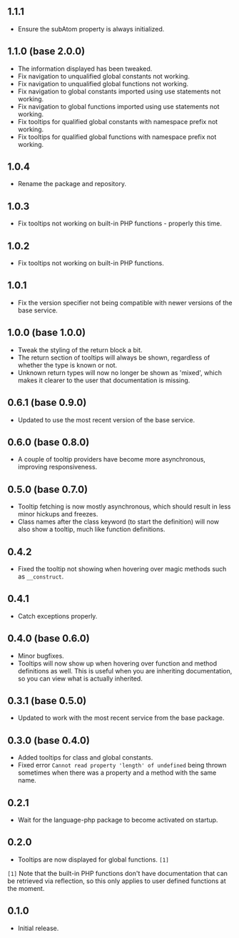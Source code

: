 ## 1.1.1
* Ensure the subAtom property is always initialized.

## 1.1.0 (base 2.0.0)
* The information displayed has been tweaked.
* Fix navigation to unqualified global constants not working.
* Fix navigation to unqualified global functions not working.
* Fix navigation to global constants imported using use statements not working.
* Fix navigation to global functions imported using use statements not working.
* Fix tooltips for qualified global constants with namespace prefix not working.
* Fix tooltips for qualified global functions with namespace prefix not working.

## 1.0.4
* Rename the package and repository.

## 1.0.3
* Fix tooltips not working on built-in PHP functions - properly this time.

## 1.0.2
* Fix tooltips not working on built-in PHP functions.

## 1.0.1
* Fix the version specifier not being compatible with newer versions of the base service.

## 1.0.0 (base 1.0.0)
* Tweak the styling of the return block a bit.
* The return section of tooltips will always be shown, regardless of whether the type is known or not.
* Unknown return types will now no longer be shown as 'mixed', which makes it clearer to the user that documentation is missing.

## 0.6.1 (base 0.9.0)
* Updated to use the most recent version of the base service.

## 0.6.0 (base 0.8.0)
* A couple of tooltip providers have become more asynchronous, improving responsiveness.

## 0.5.0 (base 0.7.0)
* Tooltip fetching is now mostly asynchronous, which should result in less minor hickups and freezes.
* Class names after the class keyword (to start the definition) will now also show a tooltip, much like function definitions.

## 0.4.2
* Fixed the tooltip not showing when hovering over magic methods such as `__construct`.

## 0.4.1
* Catch exceptions properly.

## 0.4.0 (base 0.6.0)
* Minor bugfixes.
* Tooltips will now show up when hovering over function and method definitions as well. This is useful when you are inheriting documentation, so you can view what is actually inherited.

## 0.3.1 (base 0.5.0)
* Updated to work with the most recent service from the base package.

## 0.3.0 (base 0.4.0)
* Added tooltips for class and global constants.
* Fixed error `Cannot read property 'length' of undefined` being thrown sometimes when there was a property and a method with the same name.

## 0.2.1
* Wait for the language-php package to become activated on startup.

## 0.2.0
* Tooltips are now displayed for global functions. `[1]`

`[1]` Note that the built-in PHP functions don't have documentation that can be retrieved via reflection, so this only applies to user defined functions at the moment.

## 0.1.0
* Initial release.
